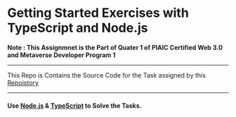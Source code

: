 # Getting Started Exercises with TypeScript and Node.js

**Note : This Assignmnet is the Part of **Quater 1** of PIAIC Certified Web 3.0 and Metaverse Developer Program 1**
_____________________________________________
This Repo is Contains the Source Code for the Task assigned by this [Repoistory](https://github.com/panaverse/typescript-node-projects/blob/main/getting-started-exercises.md)
_____________________________________________
#### Use [Node.js](https://nodejs.org/en/) & [TypeScript](https://www.typescriptlang.org/download) to Solve the Tasks.

   
 
